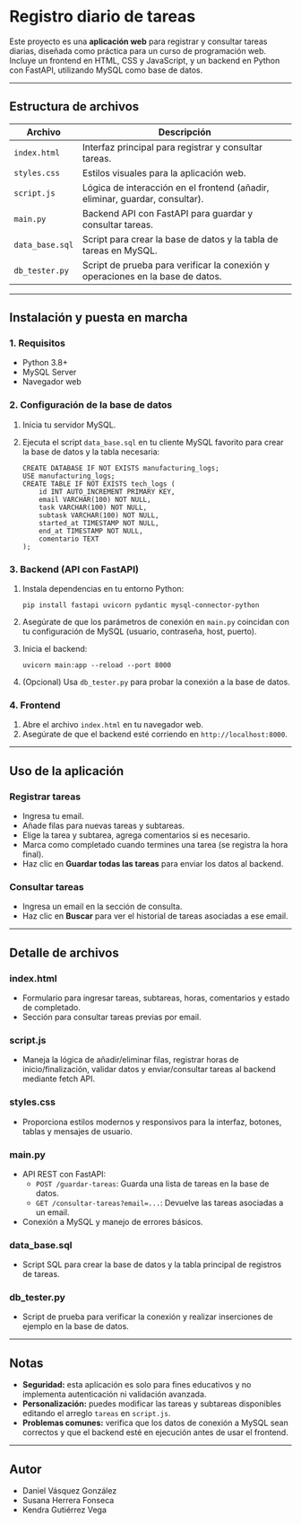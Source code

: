 # Registro diario de tareas

Este proyecto es una **aplicación web** para registrar y consultar tareas diarias, diseñada como práctica para un curso de programación web. Incluye un frontend en HTML, CSS y JavaScript, y un backend en Python con FastAPI, utilizando MySQL como base de datos.

---

## Estructura de archivos

| Archivo           | Descripción                                                                 |
|-------------------|-----------------------------------------------------------------------------|
| `index.html`      | Interfaz principal para registrar y consultar tareas.                        |
| `styles.css`      | Estilos visuales para la aplicación web.                                     |
| `script.js`       | Lógica de interacción en el frontend (añadir, eliminar, guardar, consultar). |
| `main.py`         | Backend API con FastAPI para guardar y consultar tareas.                     |
| `data_base.sql`   | Script para crear la base de datos y la tabla de tareas en MySQL.            |
| `db_tester.py`    | Script de prueba para verificar la conexión y operaciones en la base de datos.|

---

## Instalación y puesta en marcha

### 1. Requisitos

- Python 3.8+
- MySQL Server
- Navegador web

### 2. Configuración de la base de datos

1. Inicia tu servidor MySQL.
2. Ejecuta el script `data_base.sql` en tu cliente MySQL favorito para crear la base de datos y la tabla necesaria:

    ```
    CREATE DATABASE IF NOT EXISTS manufacturing_logs;
    USE manufacturing_logs;
    CREATE TABLE IF NOT EXISTS tech_logs (
        id INT AUTO_INCREMENT PRIMARY KEY,
        email VARCHAR(100) NOT NULL,
        task VARCHAR(100) NOT NULL,
        subtask VARCHAR(100) NOT NULL,
        started_at TIMESTAMP NOT NULL,
        end_at TIMESTAMP NOT NULL,
        comentario TEXT
    );
    ```

### 3. Backend (API con FastAPI)

1. Instala dependencias en tu entorno Python:

    ```
    pip install fastapi uvicorn pydantic mysql-connector-python
    ```

2. Asegúrate de que los parámetros de conexión en `main.py` coincidan con tu configuración de MySQL (usuario, contraseña, host, puerto).

3. Inicia el backend:

    ```
    uvicorn main:app --reload --port 8000
    ```

4. (Opcional) Usa `db_tester.py` para probar la conexión a la base de datos.

### 4. Frontend

1. Abre el archivo `index.html` en tu navegador web.
2. Asegúrate de que el backend esté corriendo en `http://localhost:8000`.

---

## Uso de la aplicación

### Registrar tareas

- Ingresa tu email.
- Añade filas para nuevas tareas y subtareas.
- Elige la tarea y subtarea, agrega comentarios si es necesario.
- Marca como completado cuando termines una tarea (se registra la hora final).
- Haz clic en **Guardar todas las tareas** para enviar los datos al backend.

### Consultar tareas

- Ingresa un email en la sección de consulta.
- Haz clic en **Buscar** para ver el historial de tareas asociadas a ese email.

---

## Detalle de archivos

### index.html

- Formulario para ingresar tareas, subtareas, horas, comentarios y estado de completado.
- Sección para consultar tareas previas por email.

### script.js

- Maneja la lógica de añadir/eliminar filas, registrar horas de inicio/finalización, validar datos y enviar/consultar tareas al backend mediante fetch API.

### styles.css

- Proporciona estilos modernos y responsivos para la interfaz, botones, tablas y mensajes de usuario.

### main.py

- API REST con FastAPI:
    - `POST /guardar-tareas`: Guarda una lista de tareas en la base de datos.
    - `GET /consultar-tareas?email=...`: Devuelve las tareas asociadas a un email.
- Conexión a MySQL y manejo de errores básicos.

### data_base.sql

- Script SQL para crear la base de datos y la tabla principal de registros de tareas.

### db_tester.py

- Script de prueba para verificar la conexión y realizar inserciones de ejemplo en la base de datos.

---

## Notas

- **Seguridad:** esta aplicación es solo para fines educativos y no implementa autenticación ni validación avanzada.
- **Personalización:** puedes modificar las tareas y subtareas disponibles editando el arreglo `tareas` en `script.js`.
- **Problemas comunes:** verifica que los datos de conexión a MySQL sean correctos y que el backend esté en ejecución antes de usar el frontend.

---

## Autor
- Daniel Vásquez González
- Susana Herrera Fonseca
- Kendra Gutiérrez Vega

